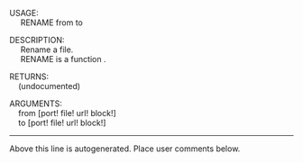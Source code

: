 USAGE:  
&nbsp;&nbsp;&nbsp;&nbsp;&nbsp;RENAME&nbsp;from&nbsp;to&nbsp;  
  
DESCRIPTION:  
&nbsp;&nbsp;&nbsp;&nbsp;&nbsp;Rename&nbsp;a&nbsp;file.  
&nbsp;&nbsp;&nbsp;&nbsp;&nbsp;RENAME&nbsp;is&nbsp;a&nbsp;function&nbsp;.  
  
RETURNS:  
&nbsp;&nbsp;&nbsp;&nbsp;(undocumented)  
  
ARGUMENTS:  
&nbsp;&nbsp;&nbsp;&nbsp;from&nbsp;[port!&nbsp;file!&nbsp;url!&nbsp;block!]  
&nbsp;&nbsp;&nbsp;&nbsp;to&nbsp;[port!&nbsp;file!&nbsp;url!&nbsp;block!]  
___
Above this line is autogenerated. Place user comments below.